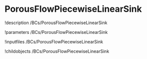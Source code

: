 <!-- MOOSE Documentation Stub: Remove this when content is added. -->

# PorousFlowPiecewiseLinearSink
!description /BCs/PorousFlowPiecewiseLinearSink

!parameters /BCs/PorousFlowPiecewiseLinearSink

!inputfiles /BCs/PorousFlowPiecewiseLinearSink

!childobjects /BCs/PorousFlowPiecewiseLinearSink
